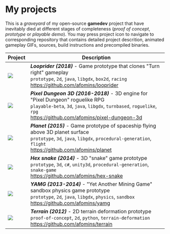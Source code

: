 # My projects
This is a *graveyard* of my open-source **gamedev** project that have inevitably died at different stages of completeness 
(*proof of concept*, *prototype* or *playable demo*). You may press project icon to navigate to corresponding repository that contains detailed project descrition, animated gameplay GIFs, sources, build instructions and precompiled binaries.

| Project | Description |
| --|--|
| [<img src="https://github.com/afomins/main/blob/master/data/looprider.gif">](https://github.com/afomins/looprider) | ***Looprider (2018)*** - Game prototype that clones "Turn right" gameplay<br/>`prototype`, `2d`, `java`, `libgdx`, `box2d`, `racing`<br/>https://github.com/afomins/looprider|
| [<img src="https://github.com/afomins/main/blob/master/data/pd3d.gif">](https://github.com/afomins/pixel-dungeon-3d) | ***Pixel Dungeon 3D (2016-2018)*** - 3D engine for "Pixel Dungeon" roguelike RPG<br/>`playable-beta`, `3d`, `java`, `libgdx`, `turnbased`, `roguelike`, `rpg`<br/>https://github.com/afomins/pixel-dungeon-3d|
| [<img src="https://github.com/afomins/main/blob/master/data/planet.gif">](https://github.com/afomins/planet) | ***Planet (2015)*** - Game prototype of spaceship flying above 3D planet surface<br/>`prototype`, `3d`, `java`, `libgdx`, `procedural-generation`, `flight`<br/>https://github.com/afomins/planet|
| [<img src="https://github.com/afomins/main/blob/master/data/hex-snake.gif">](https://github.com/afomins/hex-snake) | ***Hex snake (2014)*** - 3D "snake" game prototype<br/>`prototype`, `3d`, `c#`, `unity3d`, `procedural-generation`, `snake-game`<br/>https://github.com/afomins/hex-snake|
| [<img src="https://github.com/afomins/main/blob/master/data/yamg.gif">](https://github.com/afomins/yamg) |  ***YAMG (2013-2014)*** - "Yet Another Mining Game" sandbox physics game prototype<br/>`prototype`, `2d`, `java`, `libgdx`, `physics`, `sandbox`<br/>https://github.com/afomins/yamg|
| [<img src="https://github.com/afomins/main/blob/master/data/terrain.gif">](https://github.com/afomins/terrain) |  ***Terrain (2012)*** - 2D terrain deformation prototype<br/>`proof-of-concept`, `2d`, `python`, `terrain-deformation`<br/>https://github.com/afomins/terrain|
